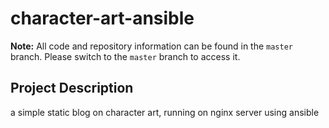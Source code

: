 # character-art-ansible

**Note:** All code and repository information can be found in the `master` branch. Please switch to the `master` branch to access it.

## Project Description
a simple static blog on character art, running on nginx server using ansible

